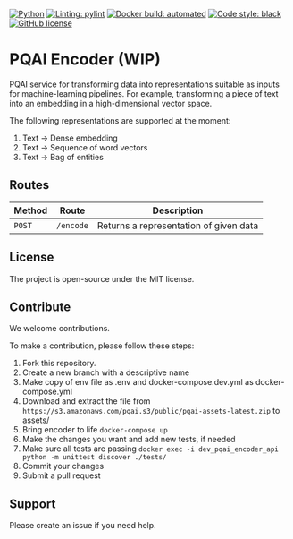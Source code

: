 [![Python](https://img.shields.io/badge/python-v3.8-blue)](https://www.python.org/)
[![Linting: pylint](https://img.shields.io/badge/linting-pylint-yellowgreen)](https://github.com/PyCQA/pylint)
[![Docker build: automated](https://img.shields.io/badge/docker%20build-automated-066da5)](https://www.docker.com/)
[![Code style: black](https://img.shields.io/badge/code%20style-black-000000.svg)](https://github.com/psf/black)
[![GitHub license](https://img.shields.io/github/license/pqaidevteam/pqai?style=plastic)](https://github.com/pqaidevteam/pqai/blob/master/LICENSE)

# PQAI Encoder (WIP)

PQAI service for transforming data into representations suitable as inputs for machine-learning pipelines. For example, transforming a piece of text into an embedding in a high-dimensional vector space.

The following representations are supported at the moment:

1. Text -> Dense embedding
1. Text -> Sequence of word vectors
1. Text -> Bag of entities

## Routes

| Method | Route     | Description                            |
| ------ | --------- | -------------------------------------- |
| `POST` | `/encode` | Returns a representation of given data |


## License

The project is open-source under the MIT license.

## Contribute

We welcome contributions.

To make a contribution, please follow these steps:

1. Fork this repository.
2. Create a new branch with a descriptive name
3. Make copy of env file as .env and docker-compose.dev.yml as docker-compose.yml
4. Download and extract the file from `https://s3.amazonaws.com/pqai.s3/public/pqai-assets-latest.zip` to assets/
4. Bring encoder to life `docker-compose up`
5. Make the changes you want and add new tests, if needed
6. Make sure all tests are passing `docker exec -i dev_pqai_encoder_api python -m unittest discover ./tests/`
7. Commit your changes
8. Submit a pull request

## Support

Please create an issue if you need help.
